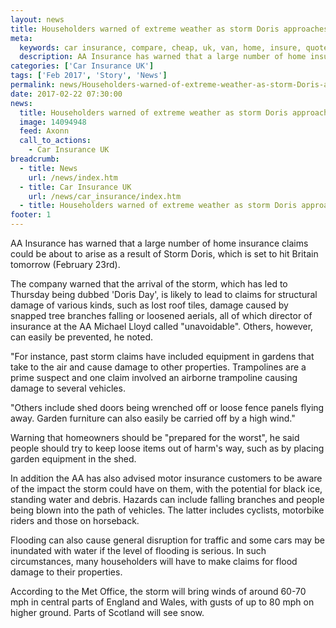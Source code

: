 ```yaml
---
layout: news
title: Householders warned of extreme weather as storm Doris approaches - Quotezone.co.uk
meta:
  keywords: car insurance, compare, cheap, uk, van, home, insure, quotes, online, comparison, bike, loans, life
  description: AA Insurance has warned that a large number of home insurance claims could be about to arise as a result of Storm Doris, which is set to hit Britain tomorrow (February 23rd)
categories: ['Car Insurance UK']
tags: ['Feb 2017', 'Story', 'News']
permalink: news/Householders-warned-of-extreme-weather-as-storm-Doris-approaches.htm
date: 2017-02-22 07:30:00
news:
  title: Householders warned of extreme weather as storm Doris approaches
  image: 14094948
  feed: Axonn
  call_to_actions:
    - Car Insurance UK
breadcrumb:
  - title: News
    url: /news/index.htm
  - title: Car Insurance UK
    url: /news/car_insurance/index.htm
  - title: Householders warned of extreme weather as storm Doris approaches
footer: 1
---
```


AA Insurance has warned that a large number of home insurance claims could be about to arise as a result of Storm Doris, which is set to hit Britain tomorrow (February 23rd).

The company warned that the arrival of the storm, which has led to Thursday being dubbed &#39;Doris Day&#39;, is likely to lead to claims for structural damage of various kinds, such as lost roof tiles, damage caused by snapped tree branches falling or loosened aerials, all of which director of insurance at the AA Michael Lloyd called &quot;unavoidable&quot;. Others, however, can easily be prevented, he noted.&nbsp;

&quot;For instance, past storm claims have included equipment in gardens that take to the air and cause damage to other properties. Trampolines are a prime suspect and one claim involved an airborne trampoline causing damage to several vehicles. &nbsp;

&quot;Others include shed doors being wrenched off or loose fence panels flying away. Garden furniture can also easily be carried off by a high wind.&quot;

Warning that homeowners should be &quot;prepared for the worst&quot;, he said people should try to keep loose items out of harm&#39;s way, such as by placing garden equipment in the shed.&nbsp;

In addition the AA has also advised motor insurance customers to be aware of the impact the storm could have on them, with the potential for black ice, standing water and debris. Hazards can include falling branches and people being blown into the path of vehicles. The latter includes cyclists, motorbike riders and those on horseback.&nbsp;

Flooding can also cause general disruption for traffic and some cars may be inundated with water if the level of flooding is serious. In such circumstances, many householders will have to make claims for flood damage to their properties.&nbsp;

According to the Met Office, the storm will bring winds of around 60-70 mph in central parts of England and Wales, with gusts of up to 80 mph on higher ground. Parts of Scotland will see snow.
